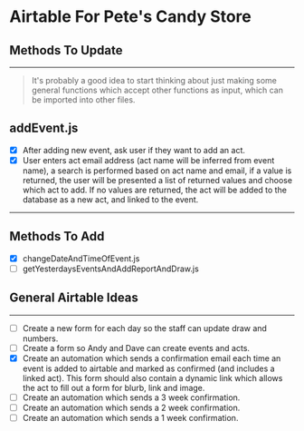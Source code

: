 # Airtable For Pete's Candy Store


## Methods To Update

---

>It's probably a good idea to start thinking about just making some general functions which accept other functions as input, which can be imported into other files.

## addEvent.js

- [x] After adding new event, ask user if they want to add an act.
- [x] User enters act email address (act name will be inferred from event name), a search is performed based on act name and email, if a value is returned, the user will be presented a list of returned values and choose which act to add.  If no values are returned, the act will be added to the database as a new act, and linked to the event.

---

## Methods To Add

- [x] changeDateAndTimeOfEvent.js
- [ ] getYesterdaysEventsAndAddReportAndDraw.js

## General Airtable Ideas

---

- [ ] Create a new form for each day so the staff can update draw and numbers.
- [ ] Create a form so Andy and Dave can create events and acts.
- [x] Create an automation which sends a confirmation email each time an event is added to airtable and marked as confirmed (and includes a linked act).  This form should also contain a dynamic link which allows the act to fill out a form for blurb, link and image.
- [ ] Create an automation which sends a 3 week confirmation.
- [ ] Create an automation which sends a 2 week confirmation.
- [ ] Create an automation which sends a 1 week confirmation.
